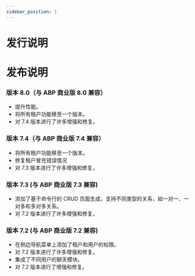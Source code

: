 ```yaml
---
sidebar_position: 1
---
```


# 发行说明
发布说明
=============


### 版本 8.0（与 ABP 商业版 8.0 兼容）

- 提升性能。
- 将所有租户功能移至一个版本。
- 对 7.4 版本进行了许多增强和修复。

### 版本 7.4（与 ABP 商业版 7.4 兼容）

- 将所有租户功能移至一个版本。
- 修复租户冒充错误情况
- 对 7.3 版本进行了许多增强和修复。


### 版本 7.3 (与 ABP 商业版 7.3 兼容)

* 添加了基于命令行的 CRUD 页面生成，支持不同类型的关系，如一对一、一对多和多对多关系。
* 对 7.2 版本进行了许多增强和修复。

### 版本 7.2 (与 ABP 商业版 7.2 兼容)

* 在侧边导航菜单上添加了租户和用户的权限。
* 对 7.2 版本进行了许多增强和修复。
* 集成了不同用户的聊天模块。
* 对 7.2 版本进行了增强和修复。
